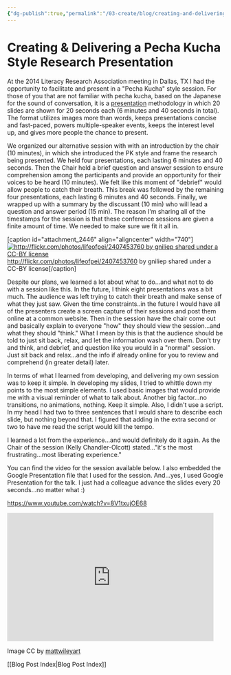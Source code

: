 ```yaml
---
{"dg-publish":true,"permalink":"/03-create/blog/creating-and-delivering-a-pecha-kucha-style-research-presentation/","title":"Creating & Delivering a Pecha Kucha Style Research Presentation","tags":["google-presentation","lra","research"]}
---
```


# Creating & Delivering a Pecha Kucha Style Research Presentation

At the 2014 Literacy Research Association meeting in Dallas, TX I had the opportunity to facilitate and present in a "Pecha Kucha" style session. For those of you that are not familiar with pecha kucha, based on the Japanese for the sound of conversation, it is a [presentation](http://en.wikipedia.org/wiki/Presentation) methodology in which 20 slides are shown for 20 seconds each (6 minutes and 40 seconds in total). The format utilizes images more than words, keeps presentations concise and fast-paced, powers multiple-speaker events, keeps the interest level up, and gives more people the chance to present.

We organized our alternative session with with an introduction by the chair (10 minutes), in which she introduced the PK style and frame the research being presented. We held four presentations, each lasting 6 minutes and 40 seconds. Then the Chair held a brief question and answer session to ensure comprehension among the participants and provide an opportunity for their voices to be heard (10 minutes). We felt like this moment of "debrief" would allow people to catch their breath. This break was followed by the remaining four presentations, each lasting 6 minutes and 40 seconds. Finally, we wrapped up with a summary by the discussant (10 min) who will lead a question and answer period (15 min). The reason I'm sharing all of the timestamps for the session is that these conference sessions are given a finite amount of time. We needed to make sure we fit it all in.

\[caption id="attachment\_2446" align="aligncenter" width="740"\][![http://flickr.com/photos/lifeofpei/2407453760 by gniliep shared under a CC-BY license](images/2407453760_dbdc5d2d71_b-1024x768.jpg)](http://wiobyrne.com/wp-content/uploads/2014/02/2407453760_dbdc5d2d71_b.jpg) http://flickr.com/photos/lifeofpei/2407453760 by gniliep shared under a CC-BY license\[/caption\]

Despite our plans, we learned a lot about what to do...and what not to do with a session like this. In the future, I think eight presentations was a bit much. The audience was left trying to catch their breath and make sense of what they just saw. Given the time constraints..in the future I would have all of the presenters create a screen capture of their sessions and post them online at a common website. Then in the session have the chair come out and basically explain to everyone "how" they should view the session...and what they should "think." What I mean by this is that the audience should be told to just sit back, relax, and let the information wash over them. Don't try and think, and debrief, and question like you would in a "normal" session. Just sit back and relax...and the info if already online for you to review and comprehend (in greater detail) later.

In terms of what I learned from developing, and delivering my own session was to keep it simple. In developing my slides, I tried to whittle down my points to the most simple elements. I used basic images that would provide me with a visual reminder of what to talk about. Another big factor...no transitions, no animations, nothing. Keep it simple. Also, I didn't use a script. In my head I had two to three sentences that I would share to describe each slide, but nothing beyond that. I figured that adding in the extra second or two to have me read the script would kill the tempo.

I learned a lot from the experience...and would definitely do it again. As the Chair of the session (Kelly Chandler-Olcott) stated..."it's the most frustrating...most liberating experience."

You can find the video for the session available below. I also embedded the Google Presentation file that I used for the session. And...yes, I used Google Presentation for the talk. I just had a colleague advance the slides every 20 seconds...no matter what :)

https://www.youtube.com/watch?v=8V1txujOE68

<iframe src="https://docs.google.com/presentation/d/1ieCmzJ22iE3e63zH6Jnzr9XNdaQKKqKW9NkBBOxGR2k/embed?start=false&amp;loop=false&amp;delayms=3000" width="480" height="299" frameborder="0" allowfullscreen="allowfullscreen"></iframe>

Image CC by [mattwileyart](http://www.deviantart.com/art/Pecha-Kucha-316325130)

[[Blog Post Index\|Blog Post Index]]